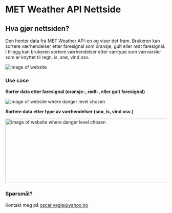 # MET Weather API Nettside

## Hva gjør nettsiden?

Den henter data fra MET Weather API-en og viser det fram.
Brukeren kan sortere værhendelser etter faresignal som oransje, gult eller rødt faresignal.
I tillegg kan brukeren sortere værhendelser etter værtype som værvarsler som er knyttet til regn, is, snø, vind osv.

<picture>
 <img alt="image of website" src="https://oscarstoreimages.blob.core.windows.net/oscarimagecontainer/enkelt bilde nettside.PNG">
</picture>

### Use case

**Sorter data etter faresignal (oransje-, rødt-, eller gult faresignal)**

<picture>
 <img alt="image of website where danger level chosen" src="https://oscarstoreimages.blob.core.windows.net/oscarimagecontainer/danger level valgt.PNG">
</picture>

**Sortere data etter type av værhendelser (snø, is, vind osv.)**

<picture>
 <img alt="image of website where danger level chosen" src="https://oscarstoreimages.blob.core.windows.net/oscarimagecontainer/værhendelse type valgt.PNG" width="1000" height="200">
</picture>

### Spørsmål? ###

Kontakt meg på oscar.vagle@yahoo.no
